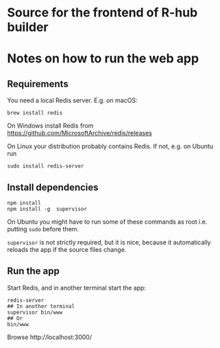 
Source for the frontend of R-hub builder
========================================

# Notes on how to run the web app

## Requirements

You need a local Redis server. E.g. on macOS:
```
brew install redis
```

On Windows install Redis from
https://github.com/MicrosoftArchive/redis/releases

On Linux your distribution probably contains Redis. If not, e.g. on Ubuntu run

```
sudo install redis-server
```

## Install dependencies

```
npm install
npm install -g  supervisor
```

On Ubuntu you might have to run some of these commands as root i.e. putting `sudo` before them.

`supervisor` is not strictly required, but it is nice, because it
automatically reloads the app if the source files change.

## Run the app

Start Redis, and in another terminal start the app:

```
redis-server
## In another terminal
supervisor bin/www
## Or
bin/www
```

Browse http://localhost:3000/
